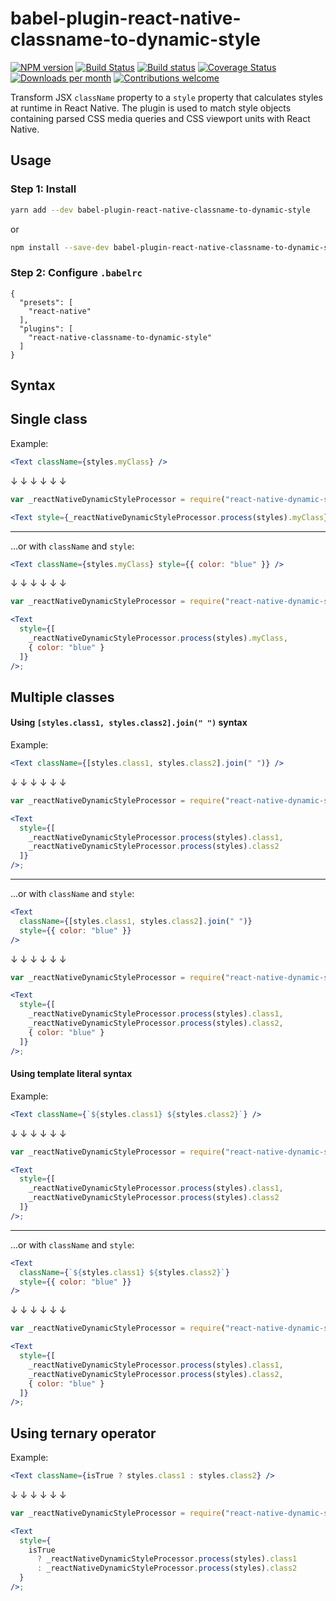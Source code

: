 # babel-plugin-react-native-classname-to-dynamic-style

[![NPM version](http://img.shields.io/npm/v/babel-plugin-react-native-classname-to-dynamic-style.svg)](https://www.npmjs.org/package/babel-plugin-react-native-classname-to-dynamic-style)
[![Build Status](https://travis-ci.org/kristerkari/babel-plugin-react-native-classname-to-dynamic-style.svg?branch=master)](https://travis-ci.org/kristerkari/babel-plugin-react-native-classname-to-dynamic-style)
[![Build status](https://ci.appveyor.com/api/projects/status/5p0fwhwupis2iojr/branch/master?svg=true)](https://ci.appveyor.com/project/kristerkari/babel-plugin-react-native-classname-to-dynamic-sty/branch/master)
[![Coverage Status](https://coveralls.io/repos/github/kristerkari/babel-plugin-react-native-classname-to-dynamic-style/badge.svg?branch=master)](https://coveralls.io/github/kristerkari/babel-plugin-react-native-classname-to-dynamic-style?branch=master)
[![Downloads per month](https://img.shields.io/npm/dm/babel-plugin-react-native-classname-to-dynamic-style.svg)](http://npmcharts.com/compare/babel-plugin-react-native-classname-to-dynamic-style?periodLength=30)
[![Contributions welcome](https://img.shields.io/badge/contributions-welcome-brightgreen.svg?style=flat)](https://egghead.io/courses/how-to-contribute-to-an-open-source-project-on-github)

Transform JSX `className` property to a `style` property that calculates styles at runtime in React Native. The plugin is used to match style objects containing parsed CSS media queries and CSS viewport units with React Native.

## Usage

### Step 1: Install

```sh
yarn add --dev babel-plugin-react-native-classname-to-dynamic-style
```

or

```sh
npm install --save-dev babel-plugin-react-native-classname-to-dynamic-style
```

### Step 2: Configure `.babelrc`

```
{
  "presets": [
    "react-native"
  ],
  "plugins": [
    "react-native-classname-to-dynamic-style"
  ]
}
```

## Syntax

## Single class

Example:

```jsx
<Text className={styles.myClass} />
```

↓ ↓ ↓ ↓ ↓ ↓

```jsx
var _reactNativeDynamicStyleProcessor = require("react-native-dynamic-style-processor");

<Text style={_reactNativeDynamicStyleProcessor.process(styles).myClass} />;
```

---

...or with `className` and `style`:

```jsx
<Text className={styles.myClass} style={{ color: "blue" }} />
```

↓ ↓ ↓ ↓ ↓ ↓

```jsx
var _reactNativeDynamicStyleProcessor = require("react-native-dynamic-style-processor");

<Text
  style={[
    _reactNativeDynamicStyleProcessor.process(styles).myClass,
    { color: "blue" }
  ]}
/>;
```

## Multiple classes

#### Using `[styles.class1, styles.class2].join(" ")` syntax

Example:

```jsx
<Text className={[styles.class1, styles.class2].join(" ")} />
```

↓ ↓ ↓ ↓ ↓ ↓

```jsx
var _reactNativeDynamicStyleProcessor = require("react-native-dynamic-style-processor");

<Text
  style={[
    _reactNativeDynamicStyleProcessor.process(styles).class1,
    _reactNativeDynamicStyleProcessor.process(styles).class2
  ]}
/>;
```

---

...or with `className` and `style`:

```jsx
<Text
  className={[styles.class1, styles.class2].join(" ")}
  style={{ color: "blue" }}
/>
```

↓ ↓ ↓ ↓ ↓ ↓

```jsx
var _reactNativeDynamicStyleProcessor = require("react-native-dynamic-style-processor");

<Text
  style={[
    _reactNativeDynamicStyleProcessor.process(styles).class1,
    _reactNativeDynamicStyleProcessor.process(styles).class2,
    { color: "blue" }
  ]}
/>;
```

#### Using template literal syntax

Example:

```jsx
<Text className={`${styles.class1} ${styles.class2}`} />
```

↓ ↓ ↓ ↓ ↓ ↓

```jsx
var _reactNativeDynamicStyleProcessor = require("react-native-dynamic-style-processor");

<Text
  style={[
    _reactNativeDynamicStyleProcessor.process(styles).class1,
    _reactNativeDynamicStyleProcessor.process(styles).class2
  ]}
/>;
```

---

...or with `className` and `style`:

```jsx
<Text
  className={`${styles.class1} ${styles.class2}`}
  style={{ color: "blue" }}
/>
```

↓ ↓ ↓ ↓ ↓ ↓

```jsx
var _reactNativeDynamicStyleProcessor = require("react-native-dynamic-style-processor");

<Text
  style={[
    _reactNativeDynamicStyleProcessor.process(styles).class1,
    _reactNativeDynamicStyleProcessor.process(styles).class2,
    { color: "blue" }
  ]}
/>;
```

## Using ternary operator

Example:

```jsx
<Text className={isTrue ? styles.class1 : styles.class2} />
```

↓ ↓ ↓ ↓ ↓ ↓

```jsx
var _reactNativeDynamicStyleProcessor = require("react-native-dynamic-style-processor");

<Text
  style={
    isTrue
      ? _reactNativeDynamicStyleProcessor.process(styles).class1
      : _reactNativeDynamicStyleProcessor.process(styles).class2
  }
/>;
```
